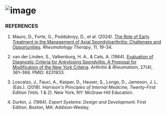 # ![image](https://github.com/Laraib-Fatima/Symposium/assets/63666994/be05dd58-9701-469f-a1c8-fcd2b30f6de6)

### REFERENCES

1. Mauro, D., Forte, G., Poddubnyy, D., et al. (2024). [The Role of Early Treatment in the Management of Axial Spondyloarthritis: Challenges and Opportunities](https://doi.org/10.1007/s40744-023-00627-0). *Rheumatology Therapy*, 11, 19–34.

2. van der Linden, S., Valkenburg, H. A., & Cats, A. (1984). [Evaluation of Diagnostic Criteria for Ankylosing Spondylitis: A Proposal for Modification of the New York Criteria](https://doi.org/10.1002/art.1780270401). *Arthritis & Rheumatism*, 27(4), 361–368. PMID: 6231933.

3. Loscalzo, J., Fauci, A., Kasper, D., Hauser, S., Longo, D., Jameson, J. L. (Eds.). (2018). *Harrison's Principles of Internal Medicine, Twenty-First Edition* (Vols. 1 & 2). New York, NY: McGraw-Hill Education.

4. Durkin, J. (1984). *Expert Systems: Design and Development*. First Edition. Boston, MA: Addison-Wesley.
